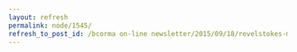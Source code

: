 ```yaml
---
layout: refresh
permalink: node/1545/
refresh_to_post_id: /bcorma on-line newsletter/2015/09/18/revelstokes-most-fun-ride-weekend-ever-this-sept-26-and-27th-weekend
---
```

